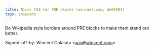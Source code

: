 ```yaml
---
title: Nicer CSS for PRE blocks (wincent.com, de69284)
tags: snippets
---
```


Do Wikipedia style borders around PRE blocks to make them stand out better.

Signed-off-by: Wincent Colaiuta &lt;win@wincent.com&gt;
